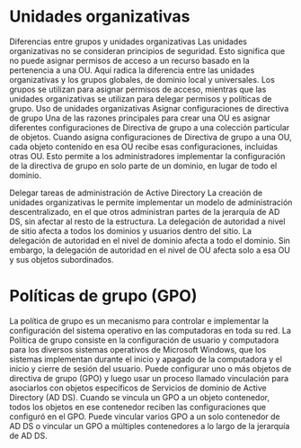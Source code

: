

# Unidades organizativas
Diferencias entre grupos y unidades organizativas
Las unidades organizativas no se consideran principios de seguridad. Esto significa que no puede asignar permisos de acceso a un recurso basado en la pertenencia a una OU. Aquí radica la diferencia entre las unidades organizativas y los grupos globales, de dominio local y universales. 
Los grupos se utilizan para asignar permisos de acceso, mientras que las unidades organizativas se utilizan para delegar permisos y políticas de grupo.
Uso de unidades organizativas 
Asignar configuraciones de directiva de grupo
Una de las razones principales para crear una OU es asignar diferentes configuraciones de Directiva de grupo a una colección particular de objetos. Cuando asigna configuraciones de Directiva de grupo a una OU, cada objeto contenido en esa OU recibe esas configuraciones, incluidas otras OU. Esto permite a los administradores implementar la configuración de la directiva de grupo en solo parte de un dominio, en lugar de todo el dominio.


Delegar tareas de administración de Active Directory
La creación de unidades organizativas le permite implementar un modelo de administración descentralizado, en el que otros administran partes de la jerarquía de AD DS, sin afectar al resto de la estructura.
La delegación de autoridad a nivel de sitio afecta a todos los dominios y usuarios dentro del sitio. La delegación de autoridad en el nivel de dominio afecta a todo el dominio. Sin embargo, la delegación de autoridad en el nivel de OU afecta solo a esa OU y sus objetos subordinados. 
# Políticas de grupo (GPO)
La política de grupo es un mecanismo para controlar e implementar la configuración del sistema operativo en las computadoras en toda su red. 
La Política de grupo consiste en la configuración de usuario y computadora para los diversos sistemas operativos de Microsoft Windows, que los sistemas implementan durante el inicio y apagado de la computadora y el inicio y cierre de sesión del usuario. 
Puede configurar uno o más objetos de directiva de grupo (GPO) y luego usar un proceso llamado vinculación para asociarlos con objetos específicos de Servicios de dominio de Active Directory (AD DS). 
Cuando se vincula un GPO a un objeto contenedor, todos los objetos en ese contenedor reciben las configuraciones que configuró en el GPO. Puede vincular varios GPO a un solo contenedor de AD DS o vincular un GPO a múltiples contenedores a lo largo de la jerarquía de AD DS.
